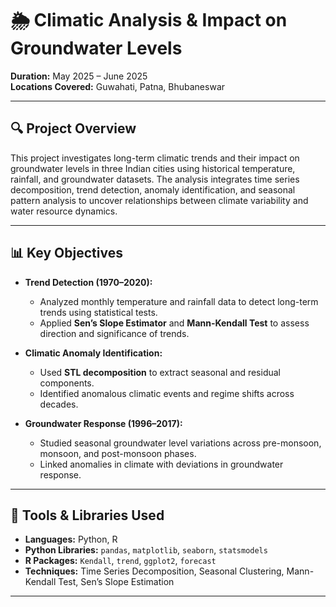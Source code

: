 # 🌦️ Climatic Analysis & Impact on Groundwater Levels

**Duration:** May 2025 – June 2025  
**Locations Covered:** Guwahati, Patna, Bhubaneswar

---

## 🔍 Project Overview

This project investigates long-term climatic trends and their impact on groundwater levels in three Indian cities using historical temperature, rainfall, and groundwater datasets. The analysis integrates time series decomposition, trend detection, anomaly identification, and seasonal pattern analysis to uncover relationships between climate variability and water resource dynamics.

---

## 📊 Key Objectives

- **Trend Detection (1970–2020):**  
  - Analyzed monthly temperature and rainfall data to detect long-term trends using statistical tests.  
  - Applied **Sen’s Slope Estimator** and **Mann-Kendall Test** to assess direction and significance of trends.

- **Climatic Anomaly Identification:**  
  - Used **STL decomposition** to extract seasonal and residual components.  
  - Identified anomalous climatic events and regime shifts across decades.

- **Groundwater Response (1996–2017):**  
  - Studied seasonal groundwater level variations across pre-monsoon, monsoon, and post-monsoon phases.  
  - Linked anomalies in climate with deviations in groundwater response.

---

## 🧰 Tools & Libraries Used

- **Languages:** Python, R  
- **Python Libraries:** `pandas`, `matplotlib`, `seaborn`, `statsmodels`  
- **R Packages:** `Kendall`, `trend`, `ggplot2`, `forecast`  
- **Techniques:** Time Series Decomposition, Seasonal Clustering, Mann-Kendall Test, Sen’s Slope Estimation

---

